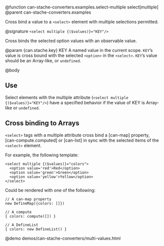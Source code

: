 @function can-stache-converters.examples.select-multiple select[multiple]
@parent can-stache-converters.examples

Cross bind a value to a `<select>` element with multiple selections permitted.

@signature `<select multiple {($values)}="KEY"/>`

Cross binds the selected option values with an observable value.

@param {can.stache.key} KEY A named value in the current 
scope. `KEY`’s value is cross bound with the selected `<option>` in
the `<select>`. `KEY`’s value should be an Array-like,
or `undefined`.

@body

## Use

Select elements with the multiple attribute (`<select multiple {($values)}="KEY"/>`)
have a specified behavior if the value of KEY is Array-like or
`undefined`.

## Cross binding to Arrays

`<select>` tags with a multiple attribute cross bind
a [can-map] property, [can-compute.computed] or [can-list]
in sync with the selected items of the `<select>` element.

For example, the following template:

    <select multiple {($values)}="colors">
      <option value='red'>Red</option>
      <option value='green'>Green</option>
      <option value='yellow'>Yellow</option>
    </select>

Could be rendered with one of the following:

    // A can-map property
    new DefineMap({colors: []})

    // A compute
    { colors: compute([]) }

    // A DefineList
    { colors: new DefineList() }
    
@demo demos/can-stache-converters/multi-values.html

